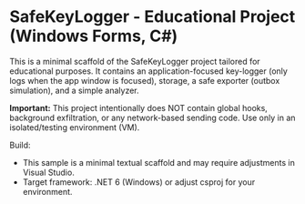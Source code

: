 
# SafeKeyLogger - Educational Project (Windows Forms, C#)

This is a minimal scaffold of the SafeKeyLogger project tailored for educational purposes.
It contains an application-focused key-logger (only logs when the app window is focused),
storage, a safe exporter (outbox simulation), and a simple analyzer.

**Important:** This project intentionally does NOT contain global hooks, background exfiltration,
or any network-based sending code. Use only in an isolated/testing environment (VM).

Build:
- This sample is a minimal textual scaffold and may require adjustments in Visual Studio.
- Target framework: .NET 6 (Windows) or adjust csproj for your environment.
